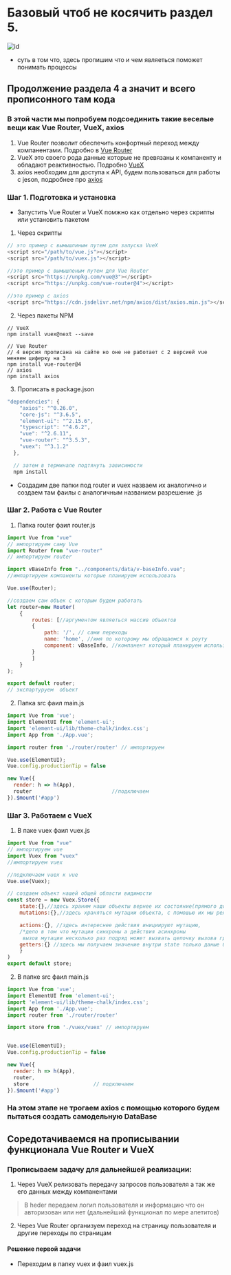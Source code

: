 # Базовый чтоб не косячить раздел 5.
![id](https://images.universe.com/3ec98038-5c4f-4c14-9f38-3975ea9027af/-/progressive/yes/-/inline/yes/)
* суть в том что, здесь пропишим что и чем являеться поможет понимать процессы


## Продолжение раздела 4 а значит и всего прописонного там кода
### В этой части мы попробуем подсоединить такие веселые вещи как Vue Router,  VueX, axios
1. Vue Router позволит обеспечить конфортный переход между компанентами. Подробно в [Vue Router](https://router.vuejs.org/installation.html)
2. VueX это своего рода данные которые не превязаны к компаненту и обладают реактивностью. Подробно [VueX](https://vuex.vuejs.org)
3. axios необходим для доступа к API, будем пользоваться для работы с jeson, подробнее про [axios](https://github.com/axios/axios)
### Шаг 1. Подготовка и установка
* Запустить Vue Router и VueX помжно как отдельно через скрипты или установить пакетом
1. Через скрипты
```js
// это пример с вымышлиным путем для запуска VueX
<script src="/path/to/vue.js"></script>
<script src="/path/to/vuex.js"></script>

//это пример с вымышленым путем для Vue Router
<script src="https://unpkg.com/vue@3"></script>
<script src="https://unpkg.com/vue-router@4"></script>

//это пример с axios
<script src="https://cdn.jsdelivr.net/npm/axios/dist/axios.min.js"></script>
```
2. Через пакеты  NPM
```
// VueX
npm install vuex@next --save

// Vue Router
// 4 версия прописана на сайте но оне не работает с 2 версией vue меняем циферку на 3
npm install vue-router@4 
// axios
npm install axios
```
3. Прописать в package.json

```js
"dependencies": {
    "axios": "^0.26.0",
    "core-js": "^3.6.5",
    "element-ui": "^2.15.6",
    "typescript": "^4.6.2",
    "vue": "^2.6.11",
    "vue-router": "^3.5.3",
    "vuex": "^3.1.2"
  },

  // затем в терминале подтянуть зависимости
  npm install
```
* Создадим две папки под router и vuex назваем их аналогично и создаем там фаилы с аналогичным названием разрешение .js
### Шаг 2. Работа с Vue Router
1. Папка router фаил router.js
```js
import Vue from "vue"
// импортируем саму Vue
import Router from "vue-router" 
// импортируем router

import vBaseInfo from "../components/data/v-baseInfo.vue";
//импартируем компаненты которые планируем использовать

Vue.use(Router);

//создаем сам объек с которым будем работать
let router=new Router( 
    {
        routes: [//аргументом являеться массив объектов
        {
            path: '/', // сами переходы
            name: 'home', //имя по которому мы обращаемся к роуту
            component: vBaseInfo, //компанент который планируем использовать
        }
        ]
    }
);

export default router;
// экспартуруем  объект
```
2. Папка src фаил main.js
```js
import Vue from 'vue';
import ElementUI from 'element-ui';
import 'element-ui/lib/theme-chalk/index.css';
import App from './App.vue';

import router from './router/router' // импортируем

Vue.use(ElementUI);
Vue.config.productionTip = false

new Vue({
  render: h => h(App),
  router                          //подключаем
}).$mount('#app')
```
### Шаг 3. Работаем с VueX
1. В паке vuex фаил vuex.js
```js
import Vue from "vue"
// импортируем vue
import Vuex from "vuex"
//импортируем vuex

//подключаем vuex к vue 
Vue.use(Vuex);

// создаем объект нашей общей области видимости
const store = new Vuex.Store({
    state:{},//здесь храним наши объекты вернее их состояние(прямого доступа к объекту мы не имеем)
    mutations:{},//здесь храняться мутации объекта, с помошью их мы релизуем изменения состоянии объекта

    actions:{}, //здесь интереснее действия инициируют мутацию, 
    /*дело в том что мутации синхроны а действия асинхроны
     вызов мутации несколько раз подряд может вызвать цепочку вызова где последовательность не контролируема*/
    getters:{} //здесь мы получаем значение внутри state только даные без возможности их менять
    }
)
export default store;
```
2. В папке src фаил main.js
```js
import Vue from 'vue';
import ElementUI from 'element-ui';
import 'element-ui/lib/theme-chalk/index.css';
import App from './App.vue';
import router from './router/router'

import store from './vuex/vuex' // импортируем


Vue.use(ElementUI);
Vue.config.productionTip = false

new Vue({
  render: h => h(App),
  router, 
  store                     // подключаем
}).$mount('#app')
```
### На этом этапе не трогаем axios с помощью которого будем пытаться создать самодельную DataBase
## Соредотачиваемся на прописывании функционала Vue Router и VueX
### Прописываем задачу для дальнейшей реализации:
1. Через VueX релизовать передачу запросов пользователя а так же его данных между компанентами
> В heder передаем логип пользователя и информацию что он авторизован или нет (дальнейший функционал по мере апетитов)
2. Через Vue Router организуем переход на страницу пользователя и другие переходы по страницам
#### Решение первой задачи
* Переходим в папку vuex и фаил vuex.js













